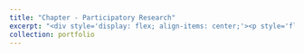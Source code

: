 ```yaml
---
title: "Chapter - Participatory Research"
excerpt: "<div style='display: flex; align-items: center;'><p style='flex: 1; margin: 0; padding: 0;'> I was delighted to be invited to contribute to the new edition of this French book by writing a chapter on participatory research in autism. In this chapter, I trace the historical development of participatory research and how it has evolved in the field of autism. I also highlight a French examples, though still too few, and discuss the challenges that remain to be addressed. </p><img src='/images/chapter.jpg' style='width: 200px; height: auto; margin-left: 10px;'></div>"
collection: portfolio
---
```


